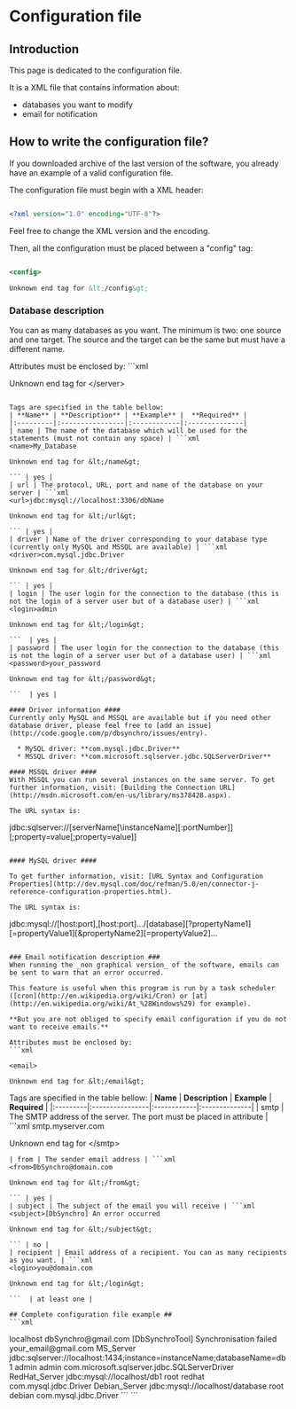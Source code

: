 # Configuration file #

## Introduction ##
This page is dedicated to the configuration file.

It is a XML file that contains information about:
  * databases you want to modify
  * email for notification


## How to write the configuration file? ##

If you downloaded archive of the last version of the software, you already have an example of a valid configuration file.

The configuration file must begin with a XML header:
```xml

<?xml version="1.0" encoding="UTF-8"?>
```

Feel free to change the XML version and the encoding.

Then, all the configuration must be placed between a "config" tag:
```xml

<config>

Unknown end tag for &lt;/config&gt;


```

### Database description ###
You can as many databases as you want. The minimum is two: one source and one target.
The source and the target can be the same but must have a different name.

Attributes must be enclosed by: ```xml

<server>

Unknown end tag for &lt;/server&gt;


```

Tags are specified in the table bellow:
| **Name** | **Description** | **Example** |  **Required** |
|:---------|:----------------|:------------|:--------------|
| name | The name of the database which will be used for the statements (must not contain any space) | ```xml
<name>My_Database

Unknown end tag for &lt;/name&gt;

``` | yes |
| url | The protocol, URL, port and name of the database on your server | ```xml
<url>jdbc:mysql://localhost:3306/dbName

Unknown end tag for &lt;/url&gt;

``` | yes |
| driver | Name of the driver corresponding to your database type (currently only MySQL and MSSQL are available) | ```xml
<driver>com.mysql.jdbc.Driver

Unknown end tag for &lt;/driver&gt;

``` | yes |
| login | The user login for the connection to the database (this is not the login of a server user but of a database user) | ```xml
<login>admin

Unknown end tag for &lt;/login&gt;

```  | yes |
| password | The user login for the connection to the database (this is not the login of a server user but of a database user) | ```xml
<password>your_password

Unknown end tag for &lt;/password&gt;

```  | yes |

#### Driver information ####
Currently only MySQL and MSSQL are available but if you need other database driver, please feel free to [add an issue](http://code.google.com/p/dbsynchro/issues/entry).

  * MySQL driver: **com.mysql.jdbc.Driver**
  * MSSQL driver: **com.microsoft.sqlserver.jdbc.SQLServerDriver**

#### MSSQL driver ####
With MSSQL you can run several instances on the same server. To get further information, visit: [Building the Connection URL](http://msdn.microsoft.com/en-us/library/ms378428.aspx).

The URL syntax is:
```
jdbc:sqlserver://[serverName[\instanceName][:portNumber]][;property=value[;property=value]]
```

#### MySQL driver ####

To get further information, visit: [URL Syntax and Configuration Properties](http://dev.mysql.com/doc/refman/5.0/en/connector-j-reference-configuration-properties.html).

The URL syntax is:
```
jdbc:mysql://[host:port],[host:port].../[database][?propertyName1][=propertyValue1][&propertyName2][=propertyValue2]...
```

### Email notification description ###
When running the _non graphical version_ of the software, emails can be sent to warn that an error occurred.

This feature is useful when this program is run by a task scheduler ([cron](http://en.wikipedia.org/wiki/Cron) or [at](http://en.wikipedia.org/wiki/At_%28Windows%29) for example).

**But you are not obliged to specify email configuration if you do not want to receive emails.**

Attributes must be enclosed by:
```xml

<email>

Unknown end tag for &lt;/email&gt;

```

Tags are specified in the table bellow:
| **Name** | **Description** | **Example** |  **Required** |
|:---------|:----------------|:------------|:--------------|
| smtp | The SMTP address of the server. The port must be placed in attribute | ```xml
<smtp port="25">smtp.myserver.com

Unknown end tag for &lt;/smtp&gt;

``` | yes |
| from | The sender email address | ```xml
<from>DbSynchro@domain.com

Unknown end tag for &lt;/from&gt;

``` | yes |
| subject | The subject of the email you will receive | ```xml
<subject>[DbSynchro] An error occurred

Unknown end tag for &lt;/subject&gt;

``` | no |
| recipient | Email address of a recipient. You can as many recipients as you want. | ```xml
<login>you@domain.com

Unknown end tag for &lt;/login&gt;

```  | at least one |

## Complete configuration file example ##
```xml

```
<?xml version="1.0" encoding="UTF-8"?>
<config>
	<email>
		<smtp port="25">localhost</smtp>
		<from>dbSynchro@gmail.com</from>
		<subject>[DbSynchroTool] Synchronisation failed</subject>
		<recipient>your_email@gmail.com</recipient>
	</email>
	<server>
		<name>MS_Server</name>
		<url>jdbc:sqlserver://localhost:1434;instance=instanceName;databaseName=db1</url>
		<login>admin</login>
		<password>admin</password>
		<driver>com.microsoft.sqlserver.jdbc.SQLServerDriver</driver>
	</server>
	<server>
		<name>RedHat_Server</name>
		<url>jdbc:mysql://localhost/db1</url>
		<login>root</login>
		<password>redhat</password>
		<driver>com.mysql.jdbc.Driver</driver>
	</server>
	<server>
		<name>Debian_Server</name>
		<url>jdbc:mysql://localhost/database</url>
		<login>root</login>
		<password>debian</password>
		<driver>com.mysql.jdbc.Driver</driver>
	</server>
</config>
```
```